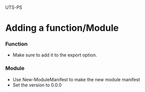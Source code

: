 UTS-PS

# Adding a function/Module
### Function
- Make sure to add it to the export option.

### Module
- Use New-ModuleManifest to make the new module manifest
- Set the version to 0.0.0